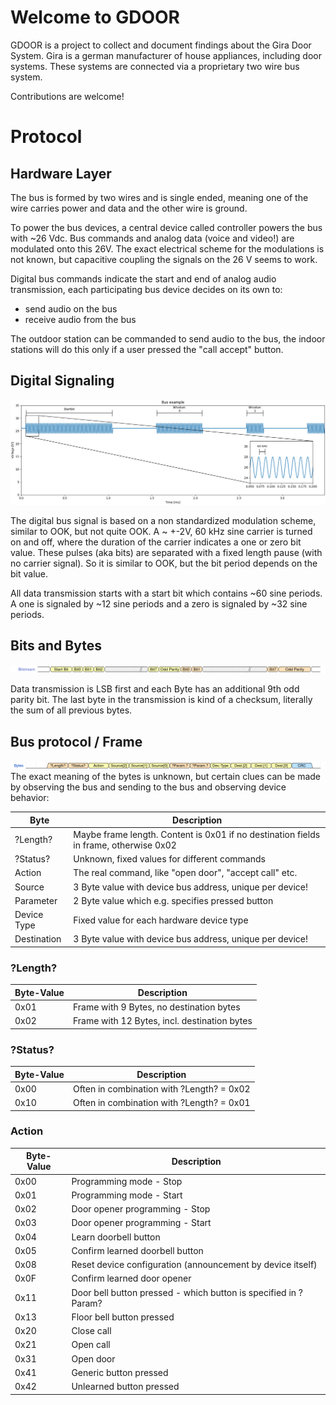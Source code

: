# Welcome to GDOOR
GDOOR is a project to collect and document findings about the Gira Door System.
Gira is a german manufacturer of house appliances, including door systems.
These systems are connected via a proprietary two wire bus system.

Contributions are welcome!

# Protocol
## Hardware Layer
The bus is formed by two wires and is single ended, meaning one of the wire carries
power and data and the other wire is ground.

To power the bus devices, a central device called controller powers the bus with ~26 Vdc.
Bus commands and analog data (voice and video!) are modulated onto this 26V.
The exact electrical scheme for the modulations is not known, but capacitive coupling the signals
on the 26 V seems to work.

Digital bus commands indicate the start and end of analog audio transmission,
each participating bus device decides on its own to:
- send audio on the bus
- receive audio from the bus

The outdoor station can be commanded to send audio to the bus, the indoor stations
will do this only if a user pressed the "call accept" button.

## Digital Signaling
![Example of Bus voltage](https://raw.githubusercontent.com/gdoor-org/gdoor/main/doc/busvoltage.png)

The digital bus signal is based on a non standardized modulation scheme, similar to OOK, but not quite OOK.
A ~ +-2V, 60 kHz sine carrier is turned on and off, where the duration of the carrier indicates a one or zero bit value. These pulses (aka bits) are separated with a fixed length pause (with no carrier signal).
So it is similar to OOK, but the bit period depends on the bit value.

All data transmission starts with a start bit which contains ~60 sine periods. A one is signaled by ~12 sine periods and a zero is signaled by ~32 sine periods.

## Bits and Bytes
![Bit stream order](https://raw.githubusercontent.com/gdoor-org/gdoor/main/doc/wavedrom-bitstream.png)

Data transmission is LSB first and each Byte has an additional 9th odd parity bit.
The last byte in the transmission is kind of a checksum, literally the sum of all previous bytes.

## Bus protocol / Frame
![Byte Frame](https://raw.githubusercontent.com/gdoor-org/gdoor/main/doc/wavedrom-byteframe.png)
The exact meaning of the bytes is unknown, but certain clues can be made by observing the bus and sending
to the bus and observing device behavior:

| Byte          | Description   |
| ------------- | ------------- |
| ?Length?      | Maybe frame length. Content is 0x01 if no destination fields in frame, otherwise 0x02  |
| ?Status?      | Unknown, fixed values for different commands  |
| Action        | The real command, like "open door", "accept call" etc.  |
| Source        | 3 Byte value with device bus address, unique per device!  |
| Parameter     | 2 Byte value which e.g. specifies pressed button  |
| Device Type   | Fixed value for each hardware device type  |
| Destination   | 3 Byte value with device bus address, unique per device!  |

### ?Length?
| Byte-Value    | Description   |
| ------------- | ------------- |
| 0x01          | Frame with 9 Bytes, no destination bytes |
| 0x02          | Frame with 12 Bytes, incl. destination bytes |

### ?Status?
| Byte-Value    | Description   |
| ------------- | ------------- |
| 0x00          | Often in combination with ?Length? = 0x02 |
| 0x10          | Often in combination with ?Length? = 0x01 |

### Action
| Byte-Value    | Description   |
| ------------- | ------------- |
| 0x00          | Programming mode - Stop|
| 0x01          | Programming mode - Start|
| 0x02          | Door opener programming - Stop|
| 0x03          | Door opener programming - Start|
| 0x04          | Learn doorbell button|
| 0x05          | Confirm learned doorbell button|
| 0x08          | Reset device configuration (announcement by device itself)|
| 0x0F          | Confirm learned door opener|
| 0x11          | Door bell button pressed - which button is specified in ?Param?|
| 0x13          | Floor bell button pressed|
| 0x20          | Close call|
| 0x21          | Open call|
| 0x31          | Open door|
| 0x41          | Generic button pressed|
| 0x42          | Unlearned button pressed|


